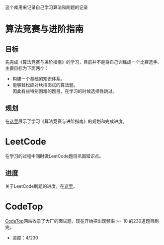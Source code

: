 这个库用来记录自己学习算法和刷题的记录

# 算法竞赛与进阶指南
## 目标
先完成《算法竞赛与进阶指南》的学习，目前并不是将自己训练成一个比赛选手。主要目标为下面两个：
* 构建一个基础的知识体系。
* 能够轻松应对秋招面试的算法题。    
因此有些特别困难的题目，在学习的时候选择性跳过。

## 规划
在[这里](./算法竞赛进阶指南/readme.md)展示了学习《算法竞赛与进阶指南》的规划和完成进度。
# LeetCode
在学习的过程中同时做LeetCode题目巩固知识点。

## 进度
关于LeetCode刷题的进度，在[这里](./leetcode/readme.md)。

# CodeTop
[CodeTop](https://codetop.cc/home)网站收录了大厂的面试题，现在开始把出现频率 >= 10 的230道题目刷完。
* 进度：4/230
